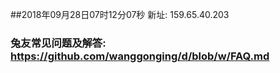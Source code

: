 ##2018年09月28日07时12分07秒 新址: 159.65.40.203
### 兔友常见问题及解答: https://github.com/wanggonging/d/blob/w/FAQ.md

